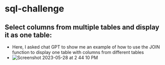 # sql-challenge
## Select columns from multiple tables and display it as one table:
- Here, I asked chat GPT to show me an example of how to use the JOIN function to display one table with columns from different tables
- ![Screenshot 2023-05-28 at 2 44 10 PM](https://github.com/nickpalmer2012/sql-challenge/assets/128104435/fb52e855-ce1b-43bb-96ae-14d1be0e965f)
